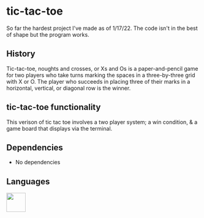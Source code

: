 # tic-tac-toe

So far the hardest project I've made as of 1/17/22. The code isn't in the best of shape but the program works.

## History

Tic-tac-toe, noughts and crosses, or Xs and Os is a paper-and-pencil game for two players who take turns marking the spaces in a three-by-three grid with X or O. The player who succeeds in placing three of their marks in a horizontal, vertical, or diagonal row is the winner.

## tic-tac-toe functionality 

This verison of tic tac toe involves a two player system; a win condition, & a game board that displays via the terminal.

## Dependencies

<ul>
<li>No dependencies</li>
</ul>


## Languages

<img src="https://githubimagebucket.s3.us-east-2.amazonaws.com/4375050_logo_python_icon.png" width="50" height="50" />
